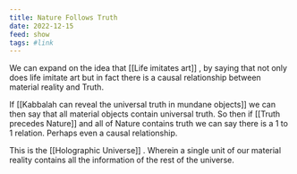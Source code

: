 ```yaml
---
title: Nature Follows Truth
date: 2022-12-15
feed: show
tags: #link
---
```


We can expand on the idea that [[Life imitates art]] , by saying that not only does life imitate art but in fact there is a causal relationship between material reality and Truth. 

If [[Kabbalah can reveal the universal truth in mundane objects]] we can then say that all material objects contain universal truth. So then if [[Truth precedes Nature]] and all of Nature contains truth we can say there is a 1 to 1 relation. Perhaps even a causal relationship.

This is the [[Holographic Universe]] . Wherein a single unit of our material reality contains all the information of the rest of the universe.